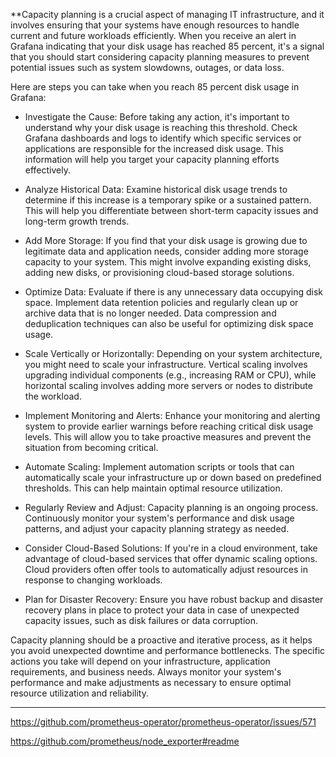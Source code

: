 **Capacity planning is a crucial aspect of managing IT infrastructure, and it involves ensuring that your systems have enough resources to handle current and future workloads efficiently. When you receive an alert in Grafana indicating that your disk usage has reached 85 percent, it's a signal that you should start considering capacity planning measures to prevent potential issues such as system slowdowns, outages, or data loss.

Here are steps you can take when you reach 85 percent disk usage in Grafana:

- Investigate the Cause: Before taking any action, it's important to understand why your disk usage is reaching this threshold. Check Grafana dashboards and logs to identify which specific services or applications are responsible for the increased disk usage. This information will help you target your capacity planning efforts effectively.

- Analyze Historical Data: Examine historical disk usage trends to determine if this increase is a temporary spike or a sustained pattern. This will help you differentiate between short-term capacity issues and long-term growth trends.

- Add More Storage: If you find that your disk usage is growing due to legitimate data and application needs, consider adding more storage capacity to your system. This might involve expanding existing disks, adding new disks, or provisioning cloud-based storage solutions.

- Optimize Data: Evaluate if there is any unnecessary data occupying disk space. Implement data retention policies and regularly clean up or archive data that is no longer needed. Data compression and deduplication techniques can also be useful for optimizing disk space usage.

- Scale Vertically or Horizontally: Depending on your system architecture, you might need to scale your infrastructure. Vertical scaling involves upgrading individual components (e.g., increasing RAM or CPU), while horizontal scaling involves adding more servers or nodes to distribute the workload.

- Implement Monitoring and Alerts: Enhance your monitoring and alerting system to provide earlier warnings before reaching critical disk usage levels. This will allow you to take proactive measures and prevent the situation from becoming critical.

- Automate Scaling: Implement automation scripts or tools that can automatically scale your infrastructure up or down based on predefined thresholds. This can help maintain optimal resource utilization.

- Regularly Review and Adjust: Capacity planning is an ongoing process. Continuously monitor your system's performance and disk usage patterns, and adjust your capacity planning strategy as needed.

- Consider Cloud-Based Solutions: If you're in a cloud environment, take advantage of cloud-based services that offer dynamic scaling options. Cloud providers often offer tools to automatically adjust resources in response to changing workloads.

- Plan for Disaster Recovery: Ensure you have robust backup and disaster recovery plans in place to protect your data in case of unexpected capacity issues, such as disk failures or data corruption.

Capacity planning should be a proactive and iterative process, as it helps you avoid unexpected downtime and performance bottlenecks. The specific actions you take will depend on your infrastructure, application requirements, and business needs. Always monitor your system's performance and make adjustments as necessary to ensure optimal resource utilization and reliability.




---

https://github.com/prometheus-operator/prometheus-operator/issues/571

https://github.com/prometheus/node_exporter#readme

